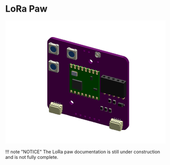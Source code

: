 # LoRa Paw

![3D Isometric view of the LoRa paw](assets/lora-paw-iso.png)

!!! note "NOTICE"
    The LoRa paw documentation is still under construction and is not fully complete.
